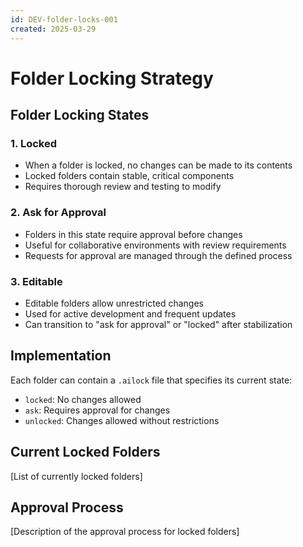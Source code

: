 ```yaml
---
id: DEV-folder-locks-001
created: 2025-03-29
---
```


# Folder Locking Strategy <!-- SPEC-001 -->

## Folder Locking States <!-- SPEC-002 -->

### 1. Locked
- When a folder is locked, no changes can be made to its contents
- Locked folders contain stable, critical components
- Requires thorough review and testing to modify

### 2. Ask for Approval
- Folders in this state require approval before changes
- Useful for collaborative environments with review requirements
- Requests for approval are managed through the defined process

### 3. Editable
- Editable folders allow unrestricted changes
- Used for active development and frequent updates
- Can transition to "ask for approval" or "locked" after stabilization

## Implementation <!-- IMPL-001 -->

Each folder can contain a `.ailock` file that specifies its current state:
- `locked`: No changes allowed
- `ask`: Requires approval for changes
- `unlocked`: Changes allowed without restrictions

## Current Locked Folders <!-- INFO-001 -->
[List of currently locked folders]

## Approval Process <!-- PROC-001 -->
[Description of the approval process for locked folders]